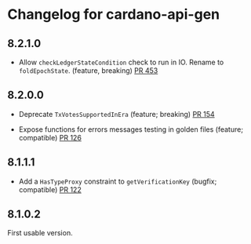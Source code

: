 # Changelog for cardano-api-gen

## 8.2.1.0

- Allow `checkLedgerStateCondition` check to run in IO. Rename to `foldEpochState`.
  (feature, breaking)
  [PR 453](https://github.com/IntersectMBO/cardano-api/pull/453)


## 8.2.0.0

- Deprecate `TxVotesSupportedInEra`
  (feature; breaking)
  [PR 154](https://github.com/IntersectMBO/cardano-api/pull/154)

- Expose functions for errors messages testing in golden files
  (feature; compatible)
  [PR 126](https://github.com/IntersectMBO/cardano-api/pull/126)

## 8.1.1.1

- Add a `HasTypeProxy` constraint to `getVerificationKey`
  (bugfix; compatible)
  [PR 122](https://github.com/IntersectMBO/cardano-api/pull/122)

## 8.1.0.2

First usable version.
